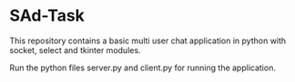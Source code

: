 # SAd-Task

This repository contains a basic multi user chat application in python with socket, select and tkinter modules.

Run the python files server.py and client.py for running the application.
